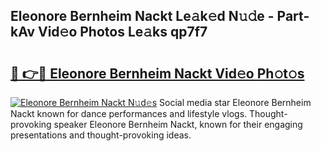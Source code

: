 ## Eleonore Bernheim Nackt Le𝚊k𝚎d N𝚞𝚍e - Part-kAv Vid𝚎o Photos Le𝚊ks qp7f7

# <h2><a href="http://fb80hnz.evod.top/?m=Eleonore+Bernheim+Nackt">🔗 👉🔴 Eleonore Bernheim Nackt Vid𝚎o Ph𝚘t𝚘s</a></h2>

[![Eleonore Bernheim Nackt N𝚞d𝚎s](https://i.imgur.com/8V9OHl7.gif)](http://fb80hnz.evod.top/?m=Eleonore+Bernheim+Nackt)
Social media star Eleonore Bernheim Nackt known for dance performances and lifestyle vlogs. Thought-provoking speaker Eleonore Bernheim Nackt, known for their engaging presentations and thought-provoking ideas. 
